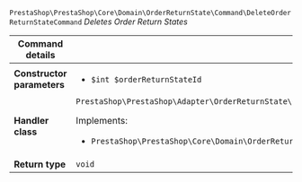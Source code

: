 `PrestaShop\PrestaShop\Core\Domain\OrderReturnState\Command\DeleteOrderReturnStateCommand`
_Deletes Order Return States_

| Command details            |    |
| -------------------------- | -- |
| **Constructor parameters** | <ul> <li>`$int $orderReturnStateId`</li> </ul> |
| **Handler class**          | `PrestaShop\PrestaShop\Adapter\OrderReturnState\CommandHandler\DeleteOrderReturnStateHandler`  <p> Implements: </p> <ul>  <li>`PrestaShop\PrestaShop\Core\Domain\OrderReturnState\CommandHandler\DeleteOrderReturnStateHandlerInterface`</li>  |
| **Return type** |  `void`  |
